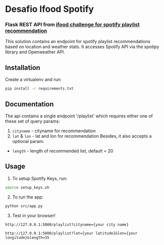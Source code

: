 # Desafio Ifood Spotify
### Flask REST API from [ifood challenge for spotify playlist recommendation](https://github.com/ifood/vemproifood-backend)
This solution contains an endpoint for spotify playlist recommendations based on location and weather stats. It accesses Spotify API via the spotipy library and Openweather API.
## Installation
Create a virtualenv and run:
```bash
pip install -r requirements.txt
```
## Documentation
The api contains a single endpoint '/playlist' which requires either one of these set of query params:
1. `cityname` - cityname for recommendation
2. `lat` & `lon` - lat and lon for recommendation
Besides, it also accepts a optional param:
* `length` - length of recommended list, default = 20 
## Usage
1. To setup Spotify Keys, run:
```bash
source setup_keys.sh
```
2. To run the app:
```bash
python src/app.py
```
3. Test in your browser!
```
http://127.0.0.1:5000/playlist?cityname={your city name}
```
```
http://127.0.0.1:5000/playlist?lat={your latitude}&lon={your longitude}&length=35
```
